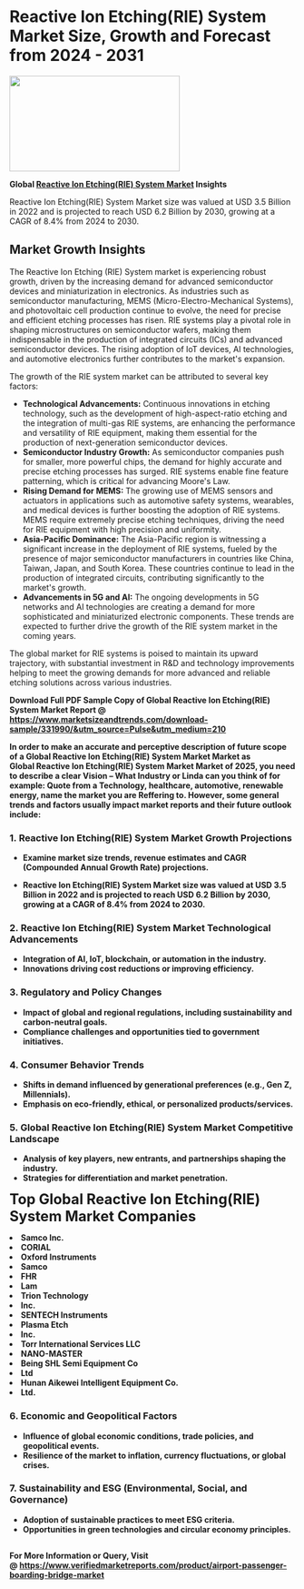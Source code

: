 <H1>Reactive Ion Etching(RIE) System Market Size, Growth and Forecast from 2024 - 2031</H1><img class="aligncenter size-medium wp-image-584254" src="https://thirdeyenews.in/wp-content/uploads/2024/09/Global-Market-Research-300x168.jpeg" alt="" width="300" height="168" /><p><strong>Global&nbsp;<a href="https://www.marketsizeandtrends.com/download-sample/331990/&amp;utm_source=Pulse&amp;utm_medium=210">Reactive Ion Etching(RIE) System Market</a> Insights</strong></p><p>Reactive Ion Etching(RIE) System Market size was valued at USD 3.5 Billion in 2022 and is projected to reach USD 6.2 Billion by 2030, growing at a CAGR of 8.4% from 2024 to 2030.</p><p><h2>Market Growth Insights</h2> <p>The Reactive Ion Etching (RIE) System market is experiencing robust growth, driven by the increasing demand for advanced semiconductor devices and miniaturization in electronics. As industries such as semiconductor manufacturing, MEMS (Micro-Electro-Mechanical Systems), and photovoltaic cell production continue to evolve, the need for precise and efficient etching processes has risen. RIE systems play a pivotal role in shaping microstructures on semiconductor wafers, making them indispensable in the production of integrated circuits (ICs) and advanced semiconductor devices. The rising adoption of IoT devices, AI technologies, and automotive electronics further contributes to the market's expansion.</p> <p><strong></strong></p> <p>The growth of the RIE system market can be attributed to several key factors:</p> <ul> <li><strong>Technological Advancements:</strong> Continuous innovations in etching technology, such as the development of high-aspect-ratio etching and the integration of multi-gas RIE systems, are enhancing the performance and versatility of RIE equipment, making them essential for the production of next-generation semiconductor devices.</li> <li><strong>Semiconductor Industry Growth:</strong> As semiconductor companies push for smaller, more powerful chips, the demand for highly accurate and precise etching processes has surged. RIE systems enable fine feature patterning, which is critical for advancing Moore's Law.</li> <li><strong>Rising Demand for MEMS:</strong> The growing use of MEMS sensors and actuators in applications such as automotive safety systems, wearables, and medical devices is further boosting the adoption of RIE systems. MEMS require extremely precise etching techniques, driving the need for RIE equipment with high precision and uniformity.</li> <li><strong>Asia-Pacific Dominance:</strong> The Asia-Pacific region is witnessing a significant increase in the deployment of RIE systems, fueled by the presence of major semiconductor manufacturers in countries like China, Taiwan, Japan, and South Korea. These countries continue to lead in the production of integrated circuits, contributing significantly to the market's growth.</li> <li><strong>Advancements in 5G and AI:</strong> The ongoing developments in 5G networks and AI technologies are creating a demand for more sophisticated and miniaturized electronic components. These trends are expected to further drive the growth of the RIE system market in the coming years.</li> </ul> <p>The global market for RIE systems is poised to maintain its upward trajectory, with substantial investment in R&D and technology improvements helping to meet the growing demands for more advanced and reliable etching solutions across various industries.</p> <p><strong></p><p><span class=""><strong>Download Full PDF Sample Copy of Global Reactive Ion Etching(RIE) System Market Report</strong> @ <a href="https://www.marketsizeandtrends.com/download-sample/331990/&amp;utm_source=Pulse&amp;utm_medium=210" target="_blank">https://www.marketsizeandtrends.com/download-sample/331990/&amp;utm_source=Pulse&amp;utm_medium=210</a></span></p><p>In order to make an accurate and perceptive description of future scope of a Global&nbsp;Reactive Ion Etching(RIE) System Market Market as Global&nbsp;Reactive Ion Etching(RIE) System Market Market of 2025, you need to describe a clear Vision &ndash; What Industry or Linda can you think of for example: Quote from a Technology, healthcare, automotive, renewable energy, name the market you are Reffering to. However, some general trends and factors usually impact market reports and their future outlook include:</p><h3>1.&nbsp;<strong>Reactive Ion Etching(RIE) System Market Growth Projections</strong></h3><ul><li>Examine market size trends, revenue estimates and CAGR (Compounded Annual Growth Rate) projections.</li><li><p>Reactive Ion Etching(RIE) System Market size was valued at USD 3.5 Billion in 2022 and is projected to reach USD 6.2 Billion by 2030, growing at a CAGR of 8.4% from 2024 to 2030.</p></li></ul><h3>2.&nbsp;<strong>Reactive Ion Etching(RIE) System Market Technological Advancements</strong></h3><ul><li>Integration of AI, IoT, blockchain, or automation in the industry.</li><li>Innovations driving cost reductions or improving efficiency.</li></ul><h3>3.&nbsp;<strong>Regulatory and Policy Changes</strong></h3><ul><li>Impact of global and regional regulations, including sustainability and carbon-neutral goals.</li><li>Compliance challenges and opportunities tied to government initiatives.</li></ul><h3>4.&nbsp;<strong>Consumer Behavior Trends</strong></h3><ul><li>Shifts in demand influenced by generational preferences (e.g., Gen Z, Millennials).</li><li>Emphasis on eco-friendly, ethical, or personalized products/services.</li></ul><h3>5.&nbsp;<strong>Global Reactive Ion Etching(RIE) System Market Competitive Landscape</strong></h3><ul><li>Analysis of key players, new entrants, and partnerships shaping the industry.</li><li>Strategies for differentiation and market penetration.</li></ul><p data-pm-slice="1 1 []"><span style="color: inherit; font-family: inherit; font-size: 25px;">Top Global Reactive Ion Etching(RIE) System Market Companies</span></p><div class="" data-test-id=""><p><li>Samco Inc.</li><li> CORIAL</li><li> Oxford Instruments</li><li> Samco</li><li> FHR</li><li> Lam</li><li> Trion Technology</li><li> Inc.</li><li> SENTECH Instruments</li><li> Plasma Etch</li><li> Inc.</li><li> Torr International Services LLC</li><li> NANO-MASTER</li><li> Being SHL Semi Equipment Co</li><li> Ltd</li><li> Hunan Aikewei Intelligent Equipment Co.</li><li> Ltd.</li></p></div><h3>6.&nbsp;<strong>Economic and Geopolitical Factors</strong></h3><ul><li>Influence of global economic conditions, trade policies, and geopolitical events.</li><li>Resilience of the market to inflation, currency fluctuations, or global crises.</li></ul><h3>7.&nbsp;<strong>Sustainability and ESG (Environmental, Social, and Governance)</strong></h3><ul><li>Adoption of sustainable practices to meet ESG criteria.</li><li>Opportunities in green technologies and circular economy principles.</li></ul><h2><strong style="font-size: 14px;">For More Information or Query, Visit @&nbsp;</strong><a style="background-color: #ffffff; font-size: 14px;" href="https://www.marketsizeandtrends.com/report/reactive-ion-etching-rie-system-market/" target="_blank">https://www.verifiedmarketreports.com/product/airport-passenger-boarding-bridge-market</a></h2>
